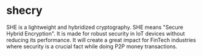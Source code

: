 # shecry
SHE is a lightweight and hybridized cryptography. SHE means "Secure Hybrid Encryption". It is made for robust security in IoT devices without reducing its performance. It will create a great impact for FinTech industries where security is a crucial fact while doing P2P money transactions.

